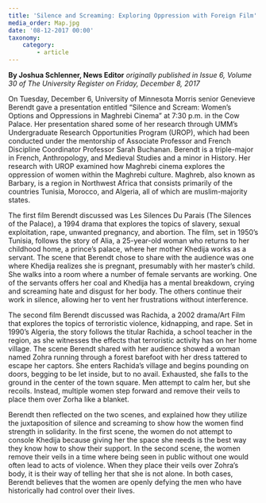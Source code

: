 ```yaml
---
title: 'Silence and Screaming: Exploring Oppression with Foreign Film'
media_order: Map.jpg
date: '08-12-2017 00:00'
taxonomy:
    category:
        - article
---
```


**By Joshua Schlenner, News Editor** _originally published in Issue 6, Volume 30 of The University Register on Friday, December 8, 2017_

On Tuesday, December 6, University of Minnesota Morris senior Genevieve Berendt gave a presentation entitled “Silence and Scream: Women’s Options and Oppressions in Maghrebi Cinema” at 7:30 p.m. in the Cow Palace. Her presentation shared some of her research through UMM’s Undergraduate Research Opportunities Program (UROP), which had been conducted under the mentorship of Associate Professor and French Discipline Coordinator Professor Sarah Buchanan. Berendt is a triple-major in French, Anthropology, and Medieval Studies and a minor in History. Her research with UROP examined how Maghrebi cinema explores the oppression of women within the Maghrebi culture. Maghreb, also known as Barbary, is a region in Northwest Africa that consists primarily of the countries Tunisia, Morocco, and Algeria, all of which are muslim-majority states. 

The first film Berendt discussed was Les Silences Du Parais (The Silences of the Palace), a 1994 drama that explores the topics of slavery, sexual exploitation, rape, unwanted pregnancy, and abortion. The film, set in 1950’s Tunisia, follows the story of Alia, a 25-year-old woman who returns to her childhood home, a prince’s palace, where her mother Khedija works as a servant. The scene that Berendt chose to share with the audience was one where Khedija realizes she is pregnant, presumably with her master’s child. She walks into a room where a number of female servants are working. One of the servants offers her coal and Khedija has a mental breakdown, crying and screaming hate and disgust for her body. The others continue their work in silence, allowing her to vent her frustrations without interference. 

The second film Berendt discussed was Rachida, a 2002 drama/Art Film that explores the topics of terroristic violence, kidnapping, and rape. Set in 1990’s Algeria, the story follows the titular Rachida, a school teacher in the region, as she witnesses the effects that terroristic activity has on her home village. The scene Berendt shared with her audience showed a woman named Zohra running through a forest barefoot with her dress tattered to escape her captors. She enters Rachida’s village and begins pounding on doors, begging to be let inside, but to no avail. Exhausted, she falls to the ground in the center of the town square. Men attempt to calm her, but she recoils. Instead, multiple women step forward and remove their veils to place them over Zorha like a blanket. 

Berendt then reflected on the two scenes, and explained how they utilize the juxtaposition of silence and screaming to show how the women find strength in solidarity. In the first scene, the women do not attempt to console Khedija because giving her the space she needs is the best way they know how to show their support. In the second scene, the women remove their veils in a time where being seen in public without one would often lead to acts of violence. When they place their veils over Zohra’s body, it is their way of telling her that she is not alone. In both cases, Berendt believes that the women are openly defying the men who have historically had control over their lives.
